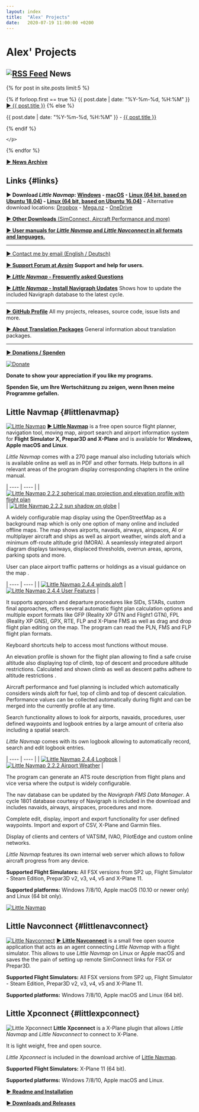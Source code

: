 ```yaml
---
layout: index
title:  "Alex' Projects"
date:   2020-07-19 11:00:00 +0200
---
```


# Alex' Projects

## [![RSS Feed](assets/images/feed.png)](/feed.xml) News
<p>
  {% for post in site.posts limit:5 %}
    <p>
  {% if forloop.first == true %}
      <span class="bold">{{ post.date | date: "%Y-%m-%d, %H:%M" }} <a href="{{ site.baseurl }}{{ post.url }}"><span class="bold">► {{ post.title }}</span></a></span>
    {% else %}
      <p>{{ post.date | date: "%Y-%m-%d, %H:%M" }} - <a href="{{ site.baseurl }}{{ post.url }}">{{ post.title }}</a></p>
    {% endif %}

    </p>
  {% endfor %}
</p>

[**► News Archive**](archive.html)

## Links {#links}

**► Download _Little Navmap_: [Windows](https://github.com/albar965/littlenavmap/releases/download/v2.4.5/LittleNavmap-win-2.4.5.zip) - [macOS](https://github.com/albar965/littlenavmap/releases/download/v2.4.5/LittleNavmap-macOS-2.4.5.zip) - [Linux \(64 bit, based on Ubuntu 18.04\)](https://github.com/albar965/littlenavmap/releases/download/v2.4.5/LittleNavmap-linux-18.04-2.4.5.tar.gz) - [Linux \(64 bit, based on Ubuntu 16.04\)](https://github.com/albar965/littlenavmap/releases/download/v2.4.5/LittleNavmap-linux-16.04-2.4.5.tar.gz)** - Alternative download locations: [Dropbox](https://www.dropbox.com/sh/eh446yent4rz3uq/AACg8vMEmX8AxY_5Hjpt90kWa) -
[Mega.nz](https://mega.nz/#F!iOZHlIab!65qqRGToUUCxiSMmzbab1w) -
[OneDrive](https://1drv.ms/u/s!AoWYKlNEZds9auvFMliyQ3HK-lY?e=42ud1g)

[**► Other Downloads** (SimConnect, Aircraft Performance and more)](https://www.littlenavmap.org/downloads)

[**► User manuals for _Little Navmap_ and _Little Navconnect_ in all formats and languages.**](/manuals.html)

----

<a href="alex AT littlenavmap DOT org"
   rel="nofollow"
   onclick="this.href='mailto:' + 'alex' + '@' + 'little' + 'nav' + 'map' + '.' + 'org'"
   onmouseleave="this.href='alex AT littlenavmap DOT org'"><span class="bold">► Contact me by email (English / Deutsch)</span></a>

[**► Support Forum at _Avsim_**](https://www.avsim.com/forum/780-little-navmap-little-navconnect-little-logbook-support-forum) **Support and help for users.**

[**► _Little Navmap_ - Frequently asked Questions**](littlenavmap-faq.html) <!--[**► Oft gestellte Fragen**](littlenavmap-faq_de.html)-->

[**► _Little Navmap_ - Install Navigraph Updates**](littlenavmap_navigraph.html) Shows how to update the included Navigraph database to the latest cycle.

----

[**► GitHub Profile**](https://github.com/albar965) All my projects, releases, source code, issue lists and more.

[**► About Translation Packages**](littlenavmaptranslations.html) General information about translation packages.

----

[**► Donations / Spenden**](donate.html)

[![Donate](assets/images/donate.png)](donate.html)

**Donate to show your appreciation if you like my programs.**

**Spenden Sie, um Ihre Wertschätzung zu zeigen, wenn Ihnen meine Programme gefallen.**

## Little Navmap {#littlenavmap}

[![Little Navmap](assets/images/navroute.png)](littlenavmap.html) [**► Little
Navmap**](littlenavmap.html) is a free open source flight planner, navigation tool, moving map,
airport search and airport information system for **Flight Simulator X, Prepar3D and X-Plane** and is available for **Windows, Apple macOS and Linux**.

_Little Navmap_ comes with a 270 page manual also including tutorials which is available online as well as in PDF and other formats.
Help buttons in all relevant areas of the program display corresponding chapters in the online manual.

| ---- | ---- |
| [![Little Navmap 2.2.2 spherical map projection and elevation profile with flight plan](assets/images/spherical_small.jpg)](assets/images/spherical.jpg) | [![Little Navmap 2.2.2 sun shadow on globe](assets/images/sunshadow_small.jpg)](assets/images/sunshadow.jpg) |

A widely configurable map display using the OpenStreetMap as a background map which is only one
option of many online and included offline maps. The map shows airports, navaids, airways,
airspaces, AI or multiplayer aircraft and ships as well as airport weather, winds aloft and a minimum off-route altitude grid (MORA). A seamlessly integrated airport diagram displays
taxiways, displaced thresholds, overrun areas, aprons, parking spots and more.

User can place airport traffic patterns or holdings as a visual guidance on the map .

| ---- | ---- |
| [![Little Navmap 2.4.4 winds aloft](assets/images/user_features_small.jpg)](assets/images/user_features.jpg) | [![Little Navmap 2.4.4 User Features](assets/images/wind_small.jpg)](assets/images/wind.jpg) |

It supports approach and departure procedures like SIDs, STARs, custom final approaches, offers several automatic flight
plan calculation options and multiple export formats like GFP \(Reality XP GTN and Flight1 GTN\),
FPL \(Reality XP GNS\), GPX, RTE, FLP and X-Plane FMS as well as
drag and drop flight plan editing on the map. The program can read the PLN, FMS and FLP flight plan
formats.

Keyboard shortcuts help to access most functions without mouse.

An elevation profile is shown for the flight plan allowing to find a safe cruise altitude also displaying top of climb,
top of descent and procedure altitude restrictions. Calculated and shown climb as well as descent paths adhere to altitude
restrictions .

Aircraft performance and fuel planning is included which automatically considers winds aloft for fuel, top of climb and top of descent calculation. Performance values can be collected automatically during flight and can be merged into the currently profile at any time.

Search functionality allows to look for airports, navaids, procedures, user defined waypoints and logbook entries by a large amount of
criteria also including a spatial search.

_Little Navmap_ comes with its own logbook allowing to automatically record, search and edit logbook entries.

| ---- | ---- |
| [![Little Navmap 2.4.4 Logbook](assets/images/logbook_small.jpg)](assets/images/logbook.jpg) | [![Little Navmap 2.2.2 Airport Weather](assets/images/airportweather_small.jpg)](assets/images/airportweather.jpg) |

The program can generate an ATS route description from flight plans and vice versa where the output is widely configurable.

The nav database can be updated by the _Navigraph FMS Data Manager_. A cycle 1801 database
courtesy of Navigraph is included in the download and includes navaids, airways, airspaces, procedures and more.

Complete edit, display, import and export functionality for user defined waypoints.
Import and export of CSV, X-Plane and Garmin files.

Display of clients and centers of VATSIM, IVAO, PilotEdge and custom online networks.

_Little Navmap_ features its own internal web server which allows to follow aircraft progress from any device.

**Supported Flight Simulators:** All FSX versions from SP2 up, Flight Simulator - Steam Edition,
Prepar3D v2, v3, v4, v5 and X-Plane 11.

**Supported platforms:** Windows 7/8/10, Apple macOS \(10.10 or newer only\) and Linux \(64 bit only\).

[![Little Navmap](assets/images/Tipp_FSMagazin_D_Neu_2014_50.png)](https://www.facebook.com/FSMAGAZIN/posts/1349379408450042)


## Little Navconnect {#littlenavconnect}

[![Little Navconnect](assets/images/navconnect.png)](littlenavconnect.html) [**► Little
Navconnect**](littlenavconnect.html) is a
small free open source application that acts as an agent connecting *Little Navmap* with a flight
simulator. This allows to use *Little Navmap*
on Linux or Apple macOS and saves the the pain of setting up remote SimConnect links for FSX or Prepar3D.

**Supported Flight Simulators:** All FSX versions from SP2 up, Flight Simulator - Steam Edition,
Prepar3D v2, v3, v4, v5 and X-Plane 11.

**Supported platforms:** Windows 7/8/10, Apple macOS and Linux \(64 bit\).

## Little Xpconnect {#littlexpconnect}

![Little Xpconnect](assets/images/xpnavconnect.png) **Little Xpconnect** is a X-Plane plugin that
allows *Little Navmap* and *Little Navconnect* to connect to X-Plane.

It is light weight, free and open source.

*Little Xpconnect* is included in the download archive of [Little Navmap](littlenavmap.html).

**Supported Flight Simulators:** X-Plane 11 \(64 bit\).

**Supported platforms:** Windows 7/8/10, Apple macOS and Linux.

[**► Readme and Installation**](https://github.com/albar965/littlexpconnect/blob/release/1.0/README.txt)

[**► Downloads and Releases**](https://github.com/albar965/littlexpconnect/releases)

